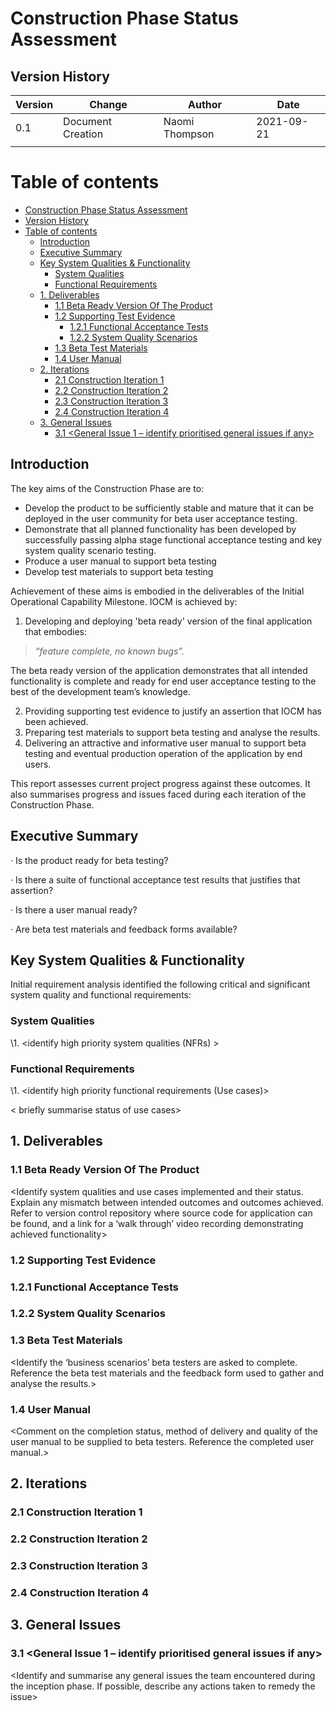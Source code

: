 # Construction Phase Status Assessment

## Version History

| Version | Change            | Author         | Date       |
| ------- | ----------------- | -------------- | ---------- |
| 0.1     | Document Creation | Naomi Thompson | 2021-09-21 |
|         |                   |                |            |

# Table of contents

- [Construction Phase Status Assessment](#construction-phase-status-assessment)
- [Version History](#version-history)
- [Table of contents](#table-of-contents)
  - [Introduction](#introduction)
  - [Executive Summary](#executive-summary)
  - [Key System Qualities & Functionality](#key-system-qualities--functionality)
    - [System Qualities](#system-qualities)
    - [Functional Requirements](#functional-requirements)
  - [1. Deliverables](#1-deliverables)
    - [1.1 Beta Ready Version Of The Product](#11-beta-ready-version-of-the-product)
    - [1.2 Supporting Test Evidence](#12-supporting-test-evidence)
      - [1.2.1 Functional Acceptance Tests](#121-functional-acceptance-tests)
      - [1.2.2 System Quality Scenarios](#122-system-quality-scenarios)
    - [1.3 Beta Test Materials](#13-beta-test-materials)
    - [1.4 User Manual](#14-user-manual)
  - [2. Iterations](#2-iterations)
    - [2.1 Construction Iteration 1](#21-construction-iteration-1)
    - [2.2 Construction Iteration 2](#22-construction-iteration-2)
    - [2.3 Construction Iteration 3](#23-construction-iteration-3)
    - [2.4 Construction Iteration 4](#24-construction-iteration-4)
  - [3. General Issues](#3-general-issues)
    - [3.1  <General Issue 1 – identify prioritised general issues if any>](#31--general-issue-1--identify-prioritised-general-issues-if-any)

## Introduction

The key aims of the Construction Phase are to:

- Develop the product to be sufficiently stable and mature that it can be deployed in the user community for beta user acceptance testing.
- Demonstrate that all planned functionality has been developed by successfully passing alpha stage functional acceptance testing and key system quality scenario testing.
- Produce a user manual to support beta testing
- Develop test materials to support beta testing

Achievement of these aims is embodied in the deliverables of the Initial Operational Capability Milestone. IOCM is achieved by:

1. Developing and deploying 'beta ready' version of the final application that embodies:

> *“feature complete, no known bugs”.*

The beta ready version of the application demonstrates that all intended functionality is complete and ready for end user acceptance testing to the best of the development team’s knowledge.

2. Providing supporting test evidence to justify an assertion that IOCM has been achieved.
3. Preparing test materials to support beta testing and analyse the results.
4. Delivering an attractive and informative user manual to support beta testing and eventual production operation of the application by end users.

This report assesses current project progress against these outcomes. It also summarises progress and issues faced during each iteration of the Construction Phase.

## Executive Summary

·     Is the product ready for beta testing? 

·     Is there a suite of functional acceptance test results that justifies that assertion?

·     Is there a user manual ready? 

·     Are beta test materials and feedback forms available?

## Key System Qualities & Functionality

Initial requirement analysis identified the following critical and significant system quality and functional requirements:

### System Qualities

\1.    <identify high priority system qualities (NFRs) >

<briefly summarise status of NFRs>

### Functional Requirements

\1.    <identify high priority functional requirements (Use cases)>

< briefly summarise status of use cases>



<Very briefly summarise the status of the key deliverables for the Construction Phase>

<Very briefly summarise any remaining risks faced by the project and their current status>

 <Very briefly summarise the key issues faced by the team and their current status>



## 1. Deliverables

### 1.1 Beta Ready Version Of The Product

<Identify system qualities and use cases implemented and their status. Explain any mismatch between intended outcomes and outcomes achieved. Refer to version control repository where source code for application can be found, and a link for a ‘walk through’ video recording demonstrating achieved functionality>

### 1.2 Supporting Test Evidence

### 1.2.1 Functional Acceptance Tests

<Identify the FATs carried out to test successful completion of beta ready system. Include links to evidence>

### 1.2.2 System Quality Scenarios

<Identify any system quality scenario testing carried out to test successful support of key NFRs in the beta ready system. Include links to evidence>

### 1.3 Beta Test Materials

<Identify the ‘business scenarios’ beta testers are asked to complete. Reference the beta test materials and the feedback form used to gather and analyse the results.>

### 1.4 User Manual

<Comment on the completion status, method of delivery and quality of the user manual to be supplied to beta testers. Reference the completed user manual.>

## 2. Iterations

### 2.1 Construction Iteration 1

<Briefly identify the key objectives for this iteration. Summarise how the team went against those objectives. Identify and discuss any issues the team encountered achieving the objectives for this iteration>

### 2.2 Construction Iteration 2

<Briefly identify the key objectives for this iteration. Summarise how the team went against those objectives. Identify and discuss any issues the team encountered achieving the objectives for this iteration>

### 2.3 Construction Iteration 3

<Briefly identify the key objectives for this iteration. Summarise how the team went against those objectives. Identify and discuss any issues the team encountered achieving the objectives for this iteration>

### 2.4 Construction Iteration 4

<Briefly identify the key objectives for this iteration. Summarise how the team went against those objectives. Identify and discuss any issues the team encountered achieving the objectives for this iteration>

## 3. General Issues

### 3.1  <General Issue 1 – identify prioritised general issues if any>

<Identify and summarise any general issues the team encountered during the inception phase. If possible, describe any actions taken to remedy the issue>